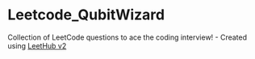 # Leetcode_QubitWizard
Collection of LeetCode questions to ace the coding interview! - Created using [LeetHub v2](https://github.com/arunbhardwaj/LeetHub-2.0)
